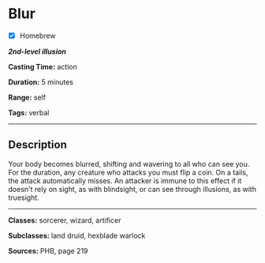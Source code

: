 # Blur

- [x] Homebrew

***2nd-level illusion***

**Casting Time:** action

**Duration:** 5 minutes

**Range:** self

**Tags:** verbal

---

## Description
Your body becomes blurred, shifting and wavering to all who can see you. For the duration, any creature who attacks you must flip a coin. On a tails, the attack automatically misses. An attacker is immune to this effect if it doesn't rely on sight, as with blindsight, or can see through illusions, as with truesight.

---

**Classes:** sorcerer, wizard, artificer

**Subclasses:** land druid, hexblade warlock

**Sources:** PHB, page 219
